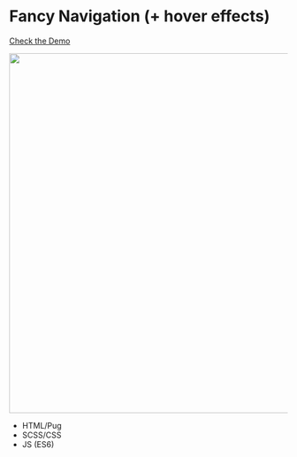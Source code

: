 # Fancy Navigation (+ hover effects)

[Check the Demo](https://codepen.io/nat-davydova/full/jOqbVwg)

<img src="http://natali-davydova.me/assets/img/portfolio/fancy-nav/full-1.png" width="650" />

- HTML/Pug
- SCSS/CSS
- JS (ES6)



